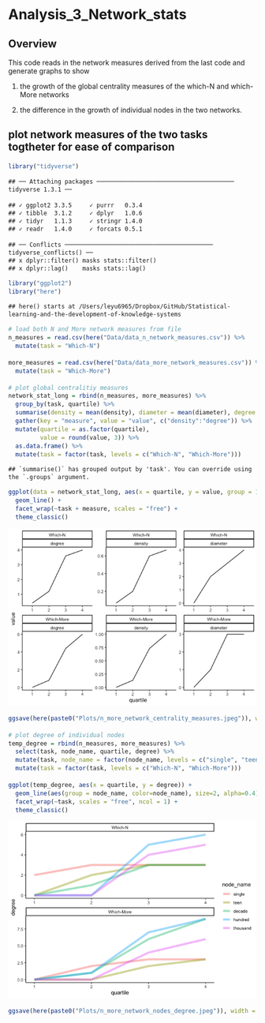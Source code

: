 Analysis\_3\_Network\_stats
================

## Overview

This code reads in the network measures derived from the last code and
generate graphs to show

1.  the growth of the global centrality measures of the which-N and
    which-More networks

2.  the difference in the growth of individual nodes in the two
    networks.

## plot network measures of the two tasks togtheter for ease of comparison

``` r
library("tidyverse")
```

    ## ── Attaching packages ─────────────────────────────────────── tidyverse 1.3.1 ──

    ## ✓ ggplot2 3.3.5     ✓ purrr   0.3.4
    ## ✓ tibble  3.1.2     ✓ dplyr   1.0.6
    ## ✓ tidyr   1.1.3     ✓ stringr 1.4.0
    ## ✓ readr   1.4.0     ✓ forcats 0.5.1

    ## ── Conflicts ────────────────────────────────────────── tidyverse_conflicts() ──
    ## x dplyr::filter() masks stats::filter()
    ## x dplyr::lag()    masks stats::lag()

``` r
library("ggplot2")
library("here")
```

    ## here() starts at /Users/leyu6965/Dropbox/GitHub/Statistical-learning-and-the-development-of-knowledge-systems

``` r
# load both N and More network measures from file
n_measures = read.csv(here("Data/data_n_network_measures.csv")) %>%
  mutate(task = "Which-N")

more_measures = read.csv(here("Data/data_more_network_measures.csv")) %>%
  mutate(task = "Which-More")

# plot global centralitiy measures
network_stat_long = rbind(n_measures, more_measures) %>%
  group_by(task, quartile) %>%
  summarise(density = mean(density), diameter = mean(diameter), degree = mean(degree)) %>%
  gather(key = "measure", value = "value", c("density":"degree")) %>%
  mutate(quartile = as.factor(quartile),
         value = round(value, 3)) %>%
  as.data.frame() %>%
  mutate(task = factor(task, levels = c("Which-N", "Which-More")))
```

    ## `summarise()` has grouped output by 'task'. You can override using the `.groups` argument.

``` r
ggplot(data = network_stat_long, aes(x = quartile, y = value, group = 1)) +
  geom_line() +
  facet_wrap(~task + measure, scales = "free") +
  theme_classic()
```

![](Analysis_3_Network_stats_files/figure-gfm/unnamed-chunk-1-1.png)<!-- -->

``` r
ggsave(here(paste0("Plots/n_more_network_centrality_measures.jpeg")), width = 6, height = 4, dpi = 300)

# plot degree of individual nodes
temp_degree = rbind(n_measures, more_measures) %>%
  select(task, node_name, quartile, degree) %>%
  mutate(task, node_name = factor(node_name, levels = c("single", "teen", "decade", "hundred", "thousand"))) %>%
  mutate(task = factor(task, levels = c("Which-N", "Which-More")))

ggplot(temp_degree, aes(x = quartile, y = degree)) +
  geom_line(aes(group = node_name, color=node_name), size=2, alpha=0.4) +
  facet_wrap(~task, scales = "free", ncol = 1) +
  theme_classic()
```

![](Analysis_3_Network_stats_files/figure-gfm/unnamed-chunk-1-2.png)<!-- -->

``` r
ggsave(here(paste0("Plots/n_more_network_nodes_degree.jpeg")), width = 6, height = 4, dpi = 300)
```
